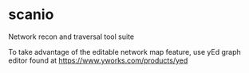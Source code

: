 # scanio
Network recon and traversal tool suite

To take advantage of the editable network map feature, use yEd graph editor found at https://www.yworks.com/products/yed
